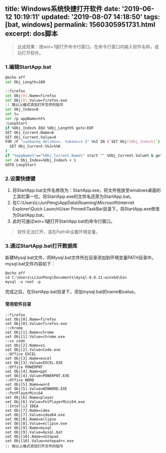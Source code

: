 title: Windows系统快捷打开软件
date: '2019-06-12 10:19:11'
updated: '2019-08-07 14:18:50'
tags: [bat, windows]
permalink: 1560305951731.html
excerpt: dos脚本
---
> 达成效果：按win+1键打开命令行窗口。在命令行窗口内输入软件名称，成功打开软件。

### 1.编辑StartApp.bat
```bash
@echo off
set Obj_Length=100

::firefox
set Obj[0].Name=firefox
set Obj[0].Value=firefox.exe
:: 按以上格式添加打开文件的指令
set Obj_Index=0
set t=
set /p appName=%t%
:LoopStart
if %Obj_Index% EQU %Obj_Length% goto:EOF
SET Obj_Current.Name=0
SET Obj_Current.Value=0
FOR /F "usebackq delims==. tokens=1-3" %%I IN (`SET Obj[%Obj_Index%]`) DO (
  SET Obj_Current.%%J=%%K
)
if "%appName%"=="%Obj_Current.Name%" start "" %Obj_Current.Value% & goto:eof
set /A Obj_Index=%Obj_Index% + 1
GOTO LoopStart

```


### 2.设置快捷键

1. 将StartApp.bat文件名修改为：StartApp.exe，将文件拖放至windows桌面的工具栏第一位，将StartApp.exe的文件名还原为StartApp.bat。
2. 在C:\Users\LiJunPeng\AppData\Roaming\Microsoft\Internet Explorer\Quick Launch\User Pinned\TaskBar目录下，将StartApp.exe修改为StartApp.bat。
3. 此时可通过win+1键打开StartApp.bat的命令行窗口。

> 软件无法打开，请在Path中设置环境变量。

### 3.通过StartApp.bat打开数据库

新建Mysql.bat文件，将Mysql.bat文件所在目录添加到环境变量PATH目录中。mysql.bat文件内容如下：
```
@echo off
cd C:\Users\LiJunPeng\Documents\mysql-8.0.11-winx64\bin
mysql -u root -p
```
完成之后，在StartApp.bat目录下，添加mysql.bat的name和value。





####  常用软件目录
```
::firefox
set Obj[0].Name=firefox
set Obj[0].Value=firefox.exe
::chrome
set Obj[1].Name=chrome
set Obj[1].Value=chrome.exe
::vs code
set Obj[2].Name=vs
set Obj[2].Value=Code.exe
::Office EXCEL
set Obj[3].Name=excel
set Obj[3].Value=EXCEL.EXE
::Office POWERPNT
set Obj[4].Name=ppt
set Obj[4].Value=POWERPNT.EXE
::Office WORD
set Obj[5].Name=word
set Obj[5].Value=WINWORD.EXE
::PotPlayerMini64
set Obj[6].Name=player
set Obj[6].Value=PotPlayerMini64.exe
::IntelliJ IDEA
set Obj[7].Name=idea
set Obj[7].Value=idea64.exe
set Obj[8].Name=eclipse
set Obj[8].Value=eclipse.exe
set Obj[9].Name=mysql
set Obj[9].Value=mysql.bat
set Obj[10].Name=notepad
set Obj[10].Value=notepad++.exe
:: 按以上格式添加打开文件的指令

```